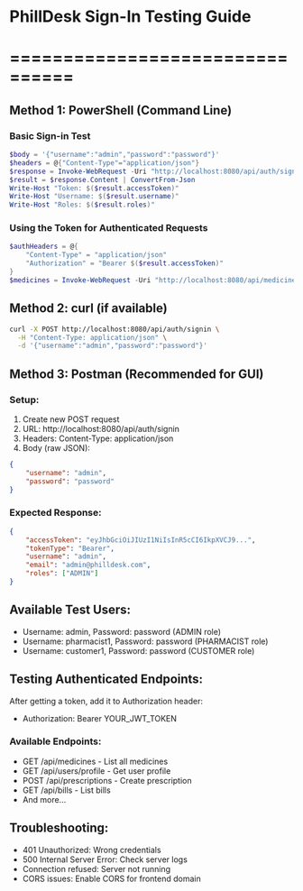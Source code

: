 # PhillDesk Sign-In Testing Guide
# ================================

## Method 1: PowerShell (Command Line)

### Basic Sign-in Test
```powershell
$body = '{"username":"admin","password":"password"}'
$headers = @{"Content-Type"="application/json"}
$response = Invoke-WebRequest -Uri "http://localhost:8080/api/auth/signin" -Method Post -Headers $headers -Body $body
$result = $response.Content | ConvertFrom-Json
Write-Host "Token: $($result.accessToken)"
Write-Host "Username: $($result.username)"
Write-Host "Roles: $($result.roles)"
```

### Using the Token for Authenticated Requests
```powershell
$authHeaders = @{
    "Content-Type" = "application/json"
    "Authorization" = "Bearer $($result.accessToken)"
}
$medicines = Invoke-WebRequest -Uri "http://localhost:8080/api/medicines" -Method Get -Headers $authHeaders
```

## Method 2: curl (if available)
```bash
curl -X POST http://localhost:8080/api/auth/signin \
  -H "Content-Type: application/json" \
  -d '{"username":"admin","password":"password"}'
```

## Method 3: Postman (Recommended for GUI)

### Setup:
1. Create new POST request
2. URL: http://localhost:8080/api/auth/signin
3. Headers: Content-Type: application/json
4. Body (raw JSON):
```json
{
    "username": "admin",
    "password": "password"
}
```

### Expected Response:
```json
{
    "accessToken": "eyJhbGciOiJIUzI1NiIsInR5cCI6IkpXVCJ9...",
    "tokenType": "Bearer",
    "username": "admin",
    "email": "admin@philldesk.com",
    "roles": ["ADMIN"]
}
```

## Available Test Users:
- Username: admin, Password: password (ADMIN role)
- Username: pharmacist1, Password: password (PHARMACIST role)  
- Username: customer1, Password: password (CUSTOMER role)

## Testing Authenticated Endpoints:
After getting a token, add it to Authorization header:
- Authorization: Bearer YOUR_JWT_TOKEN

### Available Endpoints:
- GET /api/medicines - List all medicines
- GET /api/users/profile - Get user profile
- POST /api/prescriptions - Create prescription
- GET /api/bills - List bills
- And more...

## Troubleshooting:
- 401 Unauthorized: Wrong credentials
- 500 Internal Server Error: Check server logs
- Connection refused: Server not running
- CORS issues: Enable CORS for frontend domain
